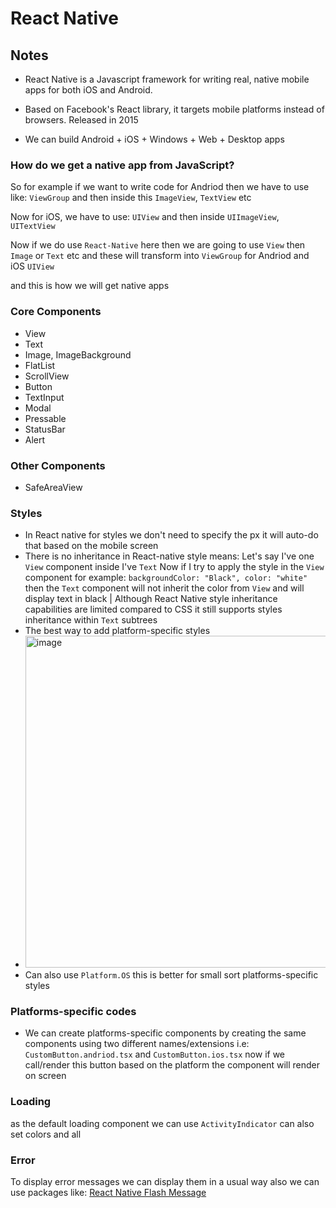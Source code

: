 # React Native

## Notes

- React Native is a Javascript framework for writing real, native mobile apps for both iOS and Android.

- Based on Facebook's React library, it targets mobile platforms instead of browsers. Released in 2015

- We can build Android + iOS + Windows + Web + Desktop apps

### How do we get a native app from JavaScript?

So for example if we want to write code for Andriod then we have to use like: `ViewGroup` and then inside this `ImageView`, `TextView` etc

Now for iOS, we have to use: `UIView` and then inside `UIImageView`, `UITextView`

Now if we do use `React-Native` here then we are going to use `View` then `Image` or `Text` etc and these will transform into `ViewGroup` for Andriod and iOS `UIView`

and this is how we will get native apps

### Core Components

- View
- Text
- Image, ImageBackground
- FlatList
- ScrollView
- Button
- TextInput
- Modal
- Pressable
- StatusBar
- Alert

### Other Components

- SafeAreaView

### Styles

- In React native for styles we don't need to specify the px it will auto-do that based on the mobile screen
- There is no inheritance in React-native style means: Let's say I've one `View` component inside I've `Text` Now if I try to apply the style in the `View` component for example: `backgroundColor: "Black", color: "white"` then the `Text` component will not inherit the color from `View` and will display text in black | Although React Native style inheritance capabilities are limited compared to CSS it still supports styles inheritance within `Text` subtrees
- The best way to add platform-specific styles
- <img width="531" alt="image" src="https://github.com/thekawsarhossain/React-Native-Recap/assets/86672839/5e0e43f1-38ef-4cc6-9458-5b29e9af389b">
- Can also use `Platform.OS` this is better for small sort platforms-specific styles
    

### Platforms-specific codes 

- We can create platforms-specific components by creating the same components using two different names/extensions i.e: `CustomButton.andriod.tsx` and `CustomButton.ios.tsx` now if we call/render this button based on the platform the component will render on screen 

### Loading 

as the default loading component we can use `ActivityIndicator` can also set colors and all


### Error 

To display error messages we can display them in a usual way also we can use packages like: [React Native Flash Message](https://www.npmjs.com/package/react-native-flash-message)
